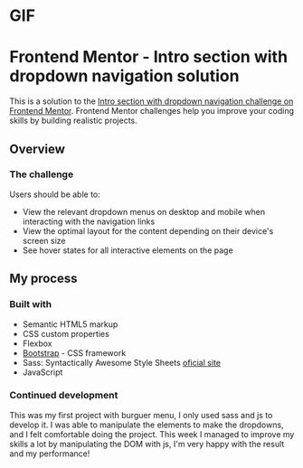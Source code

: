 

# GIF



# Frontend Mentor - Intro section with dropdown navigation solution

This is a solution to the [Intro section with dropdown navigation challenge on Frontend Mentor](https://www.frontendmentor.io/challenges/intro-section-with-dropdown-navigation-ryaPetHE5). Frontend Mentor challenges help you improve your coding skills by building realistic projects. 


## Overview

### The challenge

Users should be able to:

- View the relevant dropdown menus on desktop and mobile when interacting with the navigation links
- View the optimal layout for the content depending on their device's screen size
- See hover states for all interactive elements on the page

## My process

### Built with

- Semantic HTML5 markup
- CSS custom properties
- Flexbox
- [Bootstrap](https://getbootstrap.com/) - CSS framework
- Sass: Syntactically Awesome Style Sheets [oficial site](https://sass-lang.com/) 
- JavaScript

### Continued development

This was my first project with burguer menu, I only used sass and js to develop it. I was able to manipulate the elements to make the dropdowns, and I felt comfortable doing the project. This week I managed to improve my skills a lot by manipulating the DOM with js, I'm very happy with the result and my performance!


